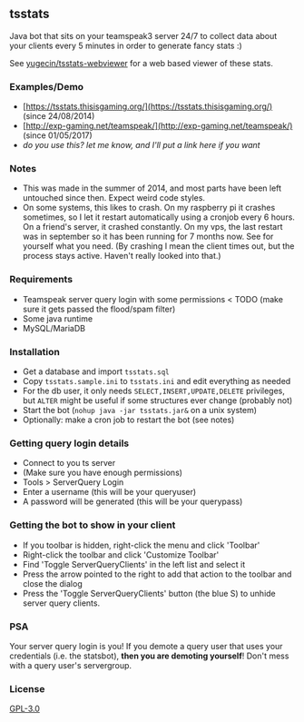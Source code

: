 tsstats
-------
Java bot that sits on your teamspeak3 server 24/7 to collect data about your clients every 5 minutes in order to generate fancy stats :)

See [yugecin/tsstats-webviewer](https://github.com/yugecin/tsstats-webviewer) for a web based viewer of these stats.

### Examples/Demo
* [https://tsstats.thisisgaming.org/](https://tsstats.thisisgaming.org/) (since 24/08/2014)
* [http://exp-gaming.net/teamspeak/](http://exp-gaming.net/teamspeak/) (since 01/05/2017)
* *do you use this? let me know, and I'll put a link here if you want*

### Notes
* This was made in the summer of 2014, and most parts have been left untouched since then. Expect weird code styles.
* On some systems, this likes to crash. On my raspberry pi it crashes sometimes, so I let it restart automatically using a cronjob every 6 hours. On a friend's server, it crashed constantly. On my vps, the last restart was in september so it has been running for 7 months now. See for yourself what you need. (By crashing I mean the client times out, but the process stays active. Haven't really looked into that.)

### Requirements
* Teamspeak server query login with some permissions < TODO (make sure it gets passed the flood/spam filter)
* Some java runtime
* MySQL/MariaDB

### Installation
* Get a database and import `tsstats.sql`
* Copy `tsstats.sample.ini` to `tsstats.ini` and edit everything as needed
* For the db user, it only needs `SELECT,INSERT,UPDATE,DELETE` privileges, but `ALTER` might be useful if some structures ever change (probably not)
* Start the bot (`nohup java -jar tsstats.jar&` on a unix system)
* Optionally: make a cron job to restart the bot (see notes)

### Getting query login details
* Connect to you ts server
* (Make sure you have enough permissions)
* Tools > ServerQuery Login
* Enter a username (this will be your queryuser)
* A password will be generated (this will be your querypass)

### Getting the bot to show in your client
* If you toolbar is hidden, right-click the menu and click 'Toolbar'
* Right-click the toolbar and click 'Customize Toolbar'
* Find 'Toggle ServerQueryClients' in the left list and select it
* Press the arrow pointed to the right to add that action to the toolbar and close the dialog
* Press the 'Toggle ServerQueryClients' button (the blue S) to unhide server query clients.

### PSA
Your server query login is you! If you demote a query user that uses your credentials (i.e. the statsbot), **then you are demoting yourself**! Don't mess with a query user's servergroup.

### License
[GPL-3.0](/LICENSE)

